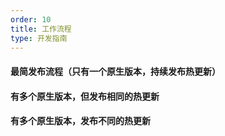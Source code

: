 ```yaml
---
order: 10
title: 工作流程
type: 开发指南
---
```



#### 最简发布流程（只有一个原生版本，持续发布热更新）


#### 有多个原生版本，但发布相同的热更新


#### 有多个原生版本，发布不同的热更新










